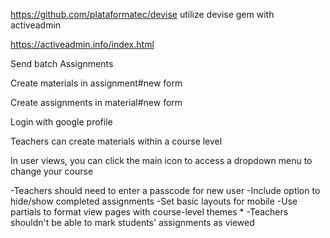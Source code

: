 
https://github.com/plataformatec/devise
utilize devise gem with activeadmin

https://activeadmin.info/index.html

Send batch Assignments

Create materials in assignment#new form

Create assignments in material#new form

Login with google profile

Teachers can create materials within a course level

In user views, you can click the main icon to access a dropdown menu to change your course

-Teachers should need to enter a passcode for new user
-Include option to hide/show completed assignments
-Set basic layouts for mobile
-Use partials to format view pages with course-level themes *
-Teachers shouldn't be able to mark students' assignments as viewed
